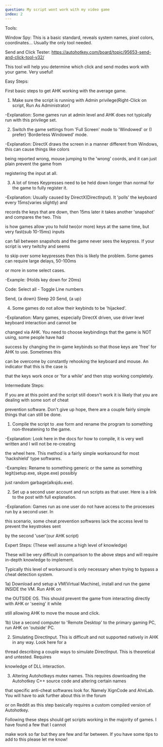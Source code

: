 ```yaml
---
question: My script wont work with my video game
index: 2
---
```


Tools:

Window Spy: This is a basic standard, reveals system names, pixel colors, coordinates... Usually the only tool needed.


Send and Click Tester: https://autohotkey.com/board/topic/95653-send-and-click-tool-v32/

This tool will help you determine which click and send modes work with your game. Very useful!


Easy Steps:

First basic steps to get AHK working with the average game.

1) Make sure the script is running with Admin privilege(Right-Click on script, Run As Administrator)

-Explanation: Some games run at admin level and AHK does not typically run with this privilege set.


2) Switch the game settings from 'Full Screen' mode to 'Windowed' or (I prefer) 'Borderless Windowed' mode.

-Explanation: DirectX draws the screen in a manner different from Windows, this can cause things like colors

being reported wrong, mouse jumping to the 'wrong' coords, and it can just plain prevent the game from

registering the input at all.


3) A lot of times Keypresses need to be held down longer than normal for the game to fully register it.

-Explanation: Usually caused by DirectX(DirectInput). It 'polls' the keyboard every 15ms(varies slightly) and

records the keys that are down, then 15ms later it takes another 'snapshot' and compares the two. This

is how games allow you to hold two(or more) keys at the same time, but very fast(sub 10-15ms) inputs

can fall between snapshots and the game never sees the keypress. If your script is very twitchy and seems

to skip over some keypresses then this is likely the problem. Some games can require large delays, 50-100ms

or more in some select cases.


-Example: (Holds key down for 20ms)


Code: Select all - Toggle Line numbers

Send, {a down}
Sleep 20
Send, {a up}


4) Some games do not allow their keybinds to be 'hijacked'.

-Explanation: Many games, especially DirectX driven, use driver level keyboard interaction and cannot be

changed via AHK. You need to choose keybindings that the game is NOT using, some people have had

success by changing the in-game keybinds so that those keys are 'free' for AHK to use. Sometimes this

can be overcome by constantly rehooking the keyboard and mouse. An indicator that this is the case is

that the keys work once or 'for a while' and then stop working completely.


Intermediate Steps:

If you are at this point and the script still doesn't work it is likely that you are dealing with some sort of cheat

prevention software. Don't give up hope, there are a couple fairly simple things that can still be done.


1) Compile the script to .exe form and rename the program to something non-threatening to the game.

-Explanation: Look here in the docs for how to compile, it is very well written and I will not be re-creating

the wheel here. This method is a fairly simple workaround for most 'hackshield' type softwares.

-Examples: Rename to something generic or the same as something legit(setup.exe, skype.exe) possibly

just random garbage(alksjdu.exe).


2) Set up a second user account and run scripts as that user. Here is a link to the post with full explanation.

-Explanation: Games run as one user do not have access to the processes run by a second user. In

this scenario, some cheat prevention softwares lack the access level to prevent the keystrokes sent

by the second 'user'(our AHK script)



Expert Steps: (These well assume a high level of knowledge)

These will be very difficult in comparison to the above steps and will require in-depth knowledge to implement.

Typically this level of workaround is only necessary when trying to bypass a cheat detection system.


1a) Download and setup a VM(Virtual Machine), install and run the game INSIDE the VM. Run AHK on

the OUTSIDE OS. This should prevent the game from interacting directly with AHK or 'seeing' it while

still allowing AHK to move the mouse and click.

1b) Use a second computer to 'Remote Desktop' to the primary gaming PC, run AHK on 'outside' PC.


2) Simulating DirectInput. This is difficult and not supported natively in AHK in any way. Look here for a

thread describing a couple ways to simulate DirectInput. This is theoretical and untested. Requires

knowledge of DLL interaction.


3) Altering Autohotkeys mutex names. This requires downloading the Autohotkey C++ source code and altering certain names

that specific anti-cheat softwares look for. Namely XignCode and AhnLab. You will have to ask further about this in the forum

or on Reddit as this step basically requires a custom compiled version of Autohotkey.


Following these steps should get scripts working in the majority of games. I have found a few that I cannot

make work so far but they are few and far between. If you have some tips to add to this please let me know!